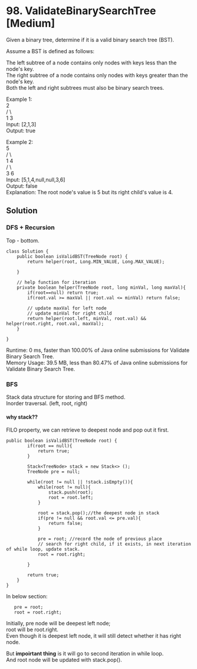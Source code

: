 # 98. ValidateBinarySearchTree [Medium]    
Given a binary tree, determine if it is a valid binary search tree (BST).    

Assume a BST is defined as follows:    

The left subtree of a node contains only nodes with keys less than the node's key.   
The right subtree of a node contains only nodes with keys greater than the node's key.   
Both the left and right subtrees must also be binary search trees.    
 

Example 1:    
    2    
   / \   
  1   3    
Input: [2,1,3]   
Output: true   

Example 2:      
    5   
   / \   
  1   4    
     / \   
    3   6    
Input: [5,1,4,null,null,3,6]   
Output: false   
Explanation: The root node's value is 5 but its right child's value is 4.    

## Solution    

### DFS + Recursion    
Top - bottom.    

```
class Solution {
    public boolean isValidBST(TreeNode root) {
        return helper(root, Long.MIN_VALUE, Long.MAX_VALUE);
        
    }
    
    // help function for iteration
    private boolean helper(TreeNode root, long minVal, long maxVal){
        if(root==null) return true;
        if(root.val >= maxVal || root.val <= minVal) return false;
        
        // update maxVal for left node
        // update minVal for right child
        return helper(root.left, minVal, root.val) && helper(root.right, root.val, maxVal);
    }
    
}
```
Runtime: 0 ms, faster than 100.00% of Java online submissions for Validate Binary Search Tree.    
Memory Usage: 39.5 MB, less than 80.47% of Java online submissions for Validate Binary Search Tree.     

### BFS    
Stack data structure for storing and BFS method.     
Inorder traversal. (left, root, right)      

#### why stack??
FILO property, we can retrieve to deepest node and pop out it first.       

```
public boolean isValidBST(TreeNode root) {
        if(root == null){
            return true;
        }
        
        Stack<TreeNode> stack = new Stack<> ();
        TreeNode pre = null;
 
        while(root != null || !stack.isEmpty()){
            while(root != null){
                stack.push(root);
                root = root.left;
            }
            
            root = stack.pop();//the deepest node in stack
            if(pre != null && root.val <= pre.val){
                return false;
            }
            
            pre = root; //record the node of previous place
            // search for right child, if it exists, in next iteration of while loop, update stack.    
            root = root.right;
            
        }
        
        return true;
    }
}
```

In below section:
```
   pre = root;
   root = root.right;
```
Initially, pre node will be deepest left node;    
root will be root.right.   
Even though it is deepest left node, it will still detect whether it has right node.       

But <b>impoirtant thing</b> is it will go to second iteration in while loop.     
And root node will be updated with stack.pop().    










